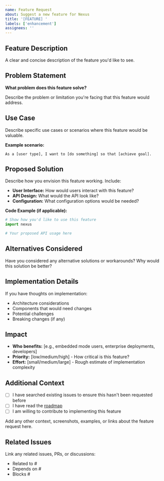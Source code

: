 ```yaml
---
name: Feature Request
about: Suggest a new feature for Nexus
title: '[FEATURE] '
labels: ['enhancement']
assignees: ''
---
```


## Feature Description

A clear and concise description of the feature you'd like to see.

## Problem Statement

**What problem does this feature solve?**

Describe the problem or limitation you're facing that this feature would address.

## Use Case

Describe specific use cases or scenarios where this feature would be valuable.

**Example scenario:**

```
As a [user type], I want to [do something] so that [achieve goal].
```

## Proposed Solution

Describe how you envision this feature working. Include:

- **User Interface:** How would users interact with this feature?
- **API Design:** What would the API look like?
- **Configuration:** What configuration options would be needed?

**Code Example (if applicable):**

```python
# Show how you'd like to use this feature
import nexus

# Your proposed API usage here
```

## Alternatives Considered

Have you considered any alternative solutions or workarounds? Why would this solution be better?

## Implementation Details

If you have thoughts on implementation:

- Architecture considerations
- Components that would need changes
- Potential challenges
- Breaking changes (if any)

## Impact

- **Who benefits:** [e.g., embedded mode users, enterprise deployments, developers]
- **Priority:** [low/medium/high] - How critical is this feature?
- **Effort:** [small/medium/large] - Rough estimate of implementation complexity

## Additional Context

- [ ] I have searched existing issues to ensure this hasn't been requested before
- [ ] I have read the [roadmap](https://github.com/nexi-lab/nexus/blob/main/README.md#roadmap)
- [ ] I am willing to contribute to implementing this feature

Add any other context, screenshots, examples, or links about the feature request here.

## Related Issues

Link any related issues, PRs, or discussions:

- Related to #
- Depends on #
- Blocks #
